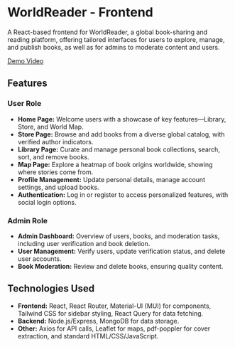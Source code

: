 # WorldReader - Frontend

A React-based frontend for WorldReader, a global book-sharing and reading platform, offering tailored interfaces for users to explore, manage, and publish books, as well as for admins to moderate content and users.

[Demo Video](https://www.youtube.com.com/your-demo-video-link)

## Features

### User Role

- **Home Page:** Welcome users with a showcase of key features—Library, Store, and World Map.
- **Store Page:** Browse and add books from a diverse global catalog, with verified author indicators.
- **Library Page:** Curate and manage personal book collections, search, sort, and remove books.
- **Map Page:** Explore a heatmap of book origins worldwide, showing where stories come from.
- **Profile Management:** Update personal details, manage account settings, and upload books.
- **Authentication:** Log in or register to access personalized features, with social login options.

### Admin Role

- **Admin Dashboard:** Overview of users, books, and moderation tasks, including user verification and book deletion.
- **User Management:** Verify users, update verification status, and delete user accounts.
- **Book Moderation:** Review and delete books, ensuring quality content.

## Technologies Used

- **Frontend:** React, React Router, Material-UI (MUI) for components, Tailwind CSS for sidebar styling, React Query for data fetching.
- **Backend:** Node.js/Express, MongoDB for data storage.
- **Other:** Axios for API calls, Leaflet for maps, pdf-poppler for cover extraction, and standard HTML/CSS/JavaScript.
